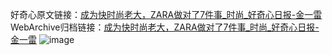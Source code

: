 好奇心原文链接：[成为快时尚老大，ZARA做对了7件事_时尚_好奇心日报-金一雷](https://www.qdaily.com/articles/2995.html)
WebArchive归档链接：[成为快时尚老大，ZARA做对了7件事_时尚_好奇心日报-金一雷](http://web.archive.org/web/20190623151754/https://www.qdaily.com/articles/2995.html)
![image](http://ww3.sinaimg.cn/large/007d5XDply1g3v6wod3bdj30u057ib29)